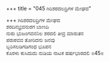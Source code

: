 +++
title = "045 ಗಿರಿಶರದಲದ್ರಿಗಳ ಮೇಘದ"

+++
ಗಿರಿಶರದಲದ್ರಿಗಳ ಮೇಘದ  
ಶರದಿನಭ್ರವನುರಗ ಬಾಣದಿ  
ನುರು ಭುಜಂಗವನನಿಲ ಶರದಲಿ ತೀವ್ರ ಮಾರುತನ  
ಪರುಠವವ ತೋರಿದನು ಜನವು  
ಬ್ಬರಿಸಲಡಿಗಡಿಗಂಧ ಭೂಪನ        
ಕೊರಳು ಕುಸಿದುದು ನುಡಿಯ ನಾಟಕ ಹರ್ಷಭಾರದಲಿ     ॥45॥